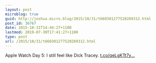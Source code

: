 ```yaml
---
layout: post
microblog: true
guid: http://joshua.micro.blog/2015/10/31/t660301277520269312.html
post_id: 36767
date: 2015-10-31T14:44:27+1100
lastmod: 2019-07-30T17:41:27+1100
type: post
url: /2015/10/31/t660301277520269312.html
---
```

Apple Watch Day 5: I still feel like Dick Tracey. [t.co/qeLgKTt7y...](https://t.co/qeLgKTt7yf)
